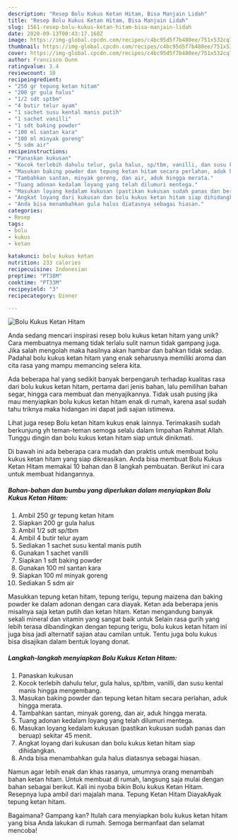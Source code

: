```yaml
---
description: "Resep Bolu Kukus Ketan Hitam, Bisa Manjain Lidah"
title: "Resep Bolu Kukus Ketan Hitam, Bisa Manjain Lidah"
slug: 1561-resep-bolu-kukus-ketan-hitam-bisa-manjain-lidah
date: 2020-09-13T00:43:17.168Z
image: https://img-global.cpcdn.com/recipes/c4bc95d5f7b480ee/751x532cq70/bolu-kukus-ketan-hitam-foto-resep-utama.jpg
thumbnail: https://img-global.cpcdn.com/recipes/c4bc95d5f7b480ee/751x532cq70/bolu-kukus-ketan-hitam-foto-resep-utama.jpg
cover: https://img-global.cpcdn.com/recipes/c4bc95d5f7b480ee/751x532cq70/bolu-kukus-ketan-hitam-foto-resep-utama.jpg
author: Francisco Dunn
ratingvalue: 3.4
reviewcount: 10
recipeingredient:
- "250 gr tepung ketan hitam"
- "200 gr gula halus"
- "1/2 sdt sptbm"
- "4 butir telur ayam"
- "1 sachet susu kental manis putih"
- "1 sachet vanilli"
- "1 sdt baking powder"
- "100 ml santan kara"
- "100 ml minyak goreng"
- "5 sdm air"
recipeinstructions:
- "Panaskan kukusan"
- "Kocok terlebih dahulu telur, gula halus, sp/tbm, vanilli, dan susu kental manis hingga mengembang."
- "Masukan baking powder dan tepung ketan hitam secara perlahan, aduk hingga merata."
- "Tambahkan santan, minyak goreng, dan air, aduk hingga merata."
- "Tuang adonan kedalam loyang yang telah dilumuri mentega."
- "Masukan loyang kedalam kukusan (pastikan kukusan sudah panas dan beruap) sekitar 45 menit."
- "Angkat loyang dari kukusan dan bolu kukus ketan hitam siap dihidangkan."
- "Anda bisa menambahkan gula halus diatasnya sebagai hiasan."
categories:
- Resep
tags:
- bolu
- kukus
- ketan

katakunci: bolu kukus ketan 
nutrition: 233 calories
recipecuisine: Indonesian
preptime: "PT38M"
cooktime: "PT33M"
recipeyield: "3"
recipecategory: Dinner

---
```



![Bolu Kukus Ketan Hitam](https://img-global.cpcdn.com/recipes/c4bc95d5f7b480ee/751x532cq70/bolu-kukus-ketan-hitam-foto-resep-utama.jpg)

Anda sedang mencari inspirasi resep bolu kukus ketan hitam yang unik? Cara membuatnya memang tidak terlalu sulit namun tidak gampang juga. Jika salah mengolah maka hasilnya akan hambar dan bahkan tidak sedap. Padahal bolu kukus ketan hitam yang enak seharusnya memiliki aroma dan cita rasa yang mampu memancing selera kita.

Ada beberapa hal yang sedikit banyak berpengaruh terhadap kualitas rasa dari bolu kukus ketan hitam, pertama dari jenis bahan, lalu pemilihan bahan segar, hingga cara membuat dan menyajikannya. Tidak usah pusing jika mau menyiapkan bolu kukus ketan hitam enak di rumah, karena asal sudah tahu triknya maka hidangan ini dapat jadi sajian istimewa.

Lihat juga resep Bolu ketan hitam kukus enak lainnya. Terimakasih sudah berkunjung yh teman-teman semoga selalu dalam limpahan Rahmat Allah. Tunggu dingin dan bolu kukus ketan hitam siap untuk dinikmati.


Di bawah ini ada beberapa cara mudah dan praktis untuk membuat bolu kukus ketan hitam yang siap dikreasikan. Anda bisa membuat Bolu Kukus Ketan Hitam memakai 10 bahan dan 8 langkah pembuatan. Berikut ini cara untuk membuat hidangannya.

<!--inarticleads1-->

##### Bahan-bahan dan bumbu yang diperlukan dalam menyiapkan Bolu Kukus Ketan Hitam:

1. Ambil 250 gr tepung ketan hitam
1. Siapkan 200 gr gula halus
1. Ambil 1/2 sdt sp/tbm
1. Ambil 4 butir telur ayam
1. Sediakan 1 sachet susu kental manis putih
1. Gunakan 1 sachet vanilli
1. Siapkan 1 sdt baking powder
1. Gunakan 100 ml santan kara
1. Siapkan 100 ml minyak goreng
1. Sediakan 5 sdm air


Masukkan tepung ketan hitam, tepung terigu, tepung maizena dan baking powder ke dalam adonan dengan cara diayak. Ketan ada beberapa jenis misalnya saja ketan putih dan ketan hitam. Ketan mengandung banyak sekali mineral dan vitamin yang sangat baik untuk Selain rasa gurih yang lebih terasa dibandingkan dengan tepung terigu, bolu kukus ketan hitam ini juga bisa jadi alternatif sajian atau camilan untuk. Tentu juga bolu kukus bisa disajikan dalam bentuk loyang donat. 

<!--inarticleads2-->

##### Langkah-langkah menyiapkan Bolu Kukus Ketan Hitam:

1. Panaskan kukusan
1. Kocok terlebih dahulu telur, gula halus, sp/tbm, vanilli, dan susu kental manis hingga mengembang.
1. Masukan baking powder dan tepung ketan hitam secara perlahan, aduk hingga merata.
1. Tambahkan santan, minyak goreng, dan air, aduk hingga merata.
1. Tuang adonan kedalam loyang yang telah dilumuri mentega.
1. Masukan loyang kedalam kukusan (pastikan kukusan sudah panas dan beruap) sekitar 45 menit.
1. Angkat loyang dari kukusan dan bolu kukus ketan hitam siap dihidangkan.
1. Anda bisa menambahkan gula halus diatasnya sebagai hiasan.


Namun agar lebih enak dan khas rasanya, umumnya orang menambah bahan ketan hitam. Untuk membuat di rumah, langsung saja mulai dengan bahan sebagai berikut. Kali ini nyoba bikin Bolu kukus Ketan Hitam. Resepnya lupa ambil dari majalah mana. Tepung Ketan Hitam DiayakAyak tepung ketan hitam. 

Bagaimana? Gampang kan? Itulah cara menyiapkan bolu kukus ketan hitam yang bisa Anda lakukan di rumah. Semoga bermanfaat dan selamat mencoba!
